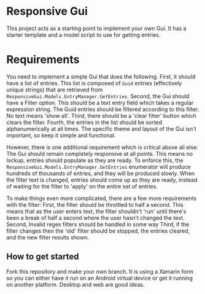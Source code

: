 # Responsive Gui
This project acts as a starting point to implement your own Gui.
It has a starter template and a model script to use for getting entries.

# Requirements
You need to implement a simple Gui that does the following.
First, it should have a list of entries. This list is composed of `Guid` entries (effectively unique strings) that are retrieved from `ResponsiveGui.Models.EntryManager.GetEntries`.
Second, the Gui should have a Filter option. This should be a text entry field which takes a regular expression string. The Guid entries should be filtered according to this filter. No text means 'show all'.
Third, there should be a 'clear filter' button which clears the filter.
Fourth, the entries in the list should be sorted alphanumerically at all times.
The specific theme and layout of the Gui isn't important, so keep it simple and functional.

However, there is one additional requirement which is critical above all else:
The Gui should remain completely responsive at all points. This means no lockup, entries should populate as they are ready. To enforce this, the `ResponsiveGui.Models.EntryManager.GetEntries` enumerator will produce hundreds of thousands of entries, and they will be produced slowly.
When the filter text is changed, entries should come up as they are ready, instead of waiting for the filter to 'apply' on the entire set of entries.

To make things even more complicated, there are a few more requirements with the filter:
First, the filter should be throttled to half a second. This means that as the user enters text, the filter shouldn't 'run' until there's been a break of half a second where the user hasn't changed the text.
Second, Invalid regex filters should be handled in some way
Third, if the filter changes then the 'old' filter should be stopped, the entries cleared, and the new filter results shown.

## How to get started
Fork this repository and make your own branch. It is using a Xamarin form so you can either have it run on an Android virtual device or get it running on another platform. Desktop and web are good ideas.
